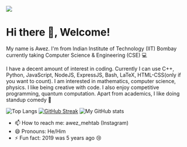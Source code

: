 ![](https://komarev.com/ghpvc/?username=awezmehtab&color=ff69b4)
# Hi there 👋, Welcome!

My name is Awez. I'm from Indian Institute of Technology (IIT) Bombay currently taking Computer Science & Engineering (CSE) 💻

<!--
**awezmehtab/awezmehtab** is a ✨ _special_ ✨ repository because its `README.md` (this file) appears on your GitHub profile.

Here are some ideas to get you started:

- 🔭 I’m currently working on ...
- 🌱 I’m currently learning ...
- 👯 I’m looking to collaborate on ...
- 🤔 I’m looking for help with ...
- 💬 Ask me about ...
- 📫 How to reach me: ...
- 😄 Pronouns: ...
- ⚡ Fun fact: ...
-->

I have a decent amount of interest in coding. Currently I can use C++, Python, JavaScript, NodeJS, ExpressJS, Bash, LaTeX, HTML-CSS(only if you want to count). I am interested in mathematics, computer science, physics. I like being creative with code. I also enjoy competitive programming, quantum computation. Apart from academics, I like doing standup comedy 🎤

![Top Langs](https://github-readme-stats.vercel.app/api/top-langs/?username=awezmehtab&exclude_repo=awezmehtab.github.io,sos&theme=radical) [![GitHub Streak](https://streak-stats.demolab.com/?user=awezmehtab&theme=dark)](https://git.io/streak-stats)
![My GitHub stats](https://github-readme-stats.vercel.app/api?username=awezmehtab&show_icons=true&theme=radical)

- 📫 How to reach me: awez_mehtab (Instagram)
- 😄 Pronouns: He/Him
- ⚡ Fun fact: 2019 was 5 years ago 😢
